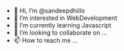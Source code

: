 - 👋 Hi, I’m @sandeepdhillo
- 👀 I’m interested in WebDevelopment
- 🌱 I’m currently learning Javascript
- 💞️ I’m looking to collaborate on ...
- 📫 How to reach me ...

<!---
sandeepdhillo/sandeepdhillo is a ✨ special ✨ repository because its `README.md` (this file) appears on your GitHub profile.
You can click the Preview link to take a look at your changes.
--->
